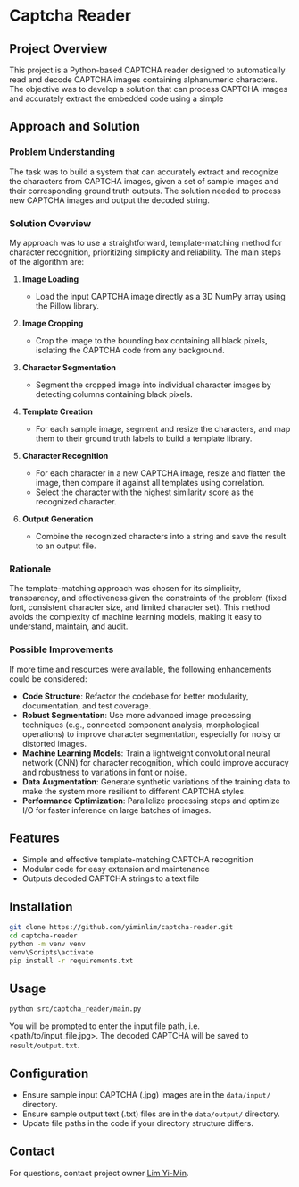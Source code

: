 # Captcha Reader

## Project Overview

This project is a Python-based CAPTCHA reader designed to automatically read and decode CAPTCHA images containing alphanumeric characters. The objective was to develop a solution that can process CAPTCHA images and accurately extract the embedded code using a simple

## Approach and Solution

### Problem Understanding

The task was to build a system that can accurately extract and recognize the characters from CAPTCHA images, given a set of sample images and their corresponding ground truth outputs. The solution needed to process new CAPTCHA images and output the decoded string.

### Solution Overview

My approach was to use a straightforward, template-matching method for character recognition, prioritizing simplicity and reliability. The main steps of the algorithm are:

1. **Image Loading**  
   - Load the input CAPTCHA image directly as a 3D NumPy array using the Pillow library.

2. **Image Cropping**  
   - Crop the image to the bounding box containing all black pixels, isolating the CAPTCHA code from any background.

3. **Character Segmentation**  
   - Segment the cropped image into individual character images by detecting columns containing black pixels.

4. **Template Creation**  
   - For each sample image, segment and resize the characters, and map them to their ground truth labels to build a template library.

5. **Character Recognition**  
   - For each character in a new CAPTCHA image, resize and flatten the image, then compare it against all templates using correlation.
   - Select the character with the highest similarity score as the recognized character.

6. **Output Generation**  
   - Combine the recognized characters into a string and save the result to an output file.


### Rationale

The template-matching approach was chosen for its simplicity, transparency, and effectiveness given the constraints of the problem (fixed font, consistent character size, and limited character set). This method avoids the complexity of machine learning models, making it easy to understand, maintain, and audit.

### Possible Improvements

If more time and resources were available, the following enhancements could be considered:

- **Code Structure**: Refactor the codebase for better modularity, documentation, and test coverage.
- **Robust Segmentation**: Use more advanced image processing techniques (e.g., connected component analysis, morphological operations) to improve character segmentation, especially for noisy or distorted images.
- **Machine Learning Models**: Train a lightweight convolutional neural network (CNN) for character recognition, which could improve accuracy and robustness to variations in font or noise.
- **Data Augmentation**: Generate synthetic variations of the training data to make the system more resilient to different CAPTCHA styles.
- **Performance Optimization**: Parallelize processing steps and optimize I/O for faster inference on large batches of images.

## Features

- Simple and effective template-matching CAPTCHA recognition
- Modular code for easy extension and maintenance
- Outputs decoded CAPTCHA strings to a text file

## Installation

```bash
git clone https://github.com/yiminlim/captcha-reader.git
cd captcha-reader
python -m venv venv
venv\Scripts\activate
pip install -r requirements.txt
```

## Usage

```bash
python src/captcha_reader/main.py
```

You will be prompted to enter the input file path, i.e. <path/to/input_file.jpg>. The decoded CAPTCHA will be saved to `result/output.txt`.

## Configuration

- Ensure sample input CAPTCHA (.jpg) images are in the `data/input/` directory.
- Ensure sample output text (.txt) files are in the `data/output/` directory.
- Update file paths in the code if your directory structure differs.


## Contact

For questions, contact project owner [Lim Yi-Min](mailto:lim_yi_min@hotmail.com).